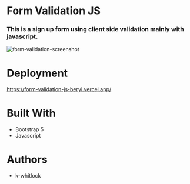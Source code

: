 # Form Validation JS
### This is a sign up form using client side validation mainly with javascript.
![form-validation-screenshot](https://user-images.githubusercontent.com/54340506/137568156-3fb01aa8-f95d-44bd-ad2c-10c491341610.PNG)
# Deployment
https://form-validation-js-beryl.vercel.app/
### 
# Built With 
- Bootstrap 5
- Javascript
# Authors
- k-whitlock 


